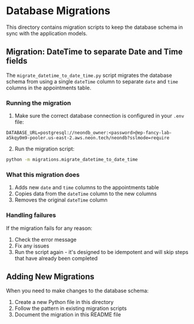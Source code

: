 # Database Migrations

This directory contains migration scripts to keep the database schema in sync with the application models.

## Migration: DateTime to separate Date and Time fields

The `migrate_datetime_to_date_time.py` script migrates the database schema from using a single `dateTime` column to separate `date` and `time` columns in the appointments table.

### Running the migration

1. Make sure the correct database connection is configured in your `.env` file:

```
DATABASE_URL=postgresql://neondb_owner:<password>@ep-fancy-lab-a5kqy0m9-pooler.us-east-2.aws.neon.tech/neondb?sslmode=require
```

2. Run the migration script:

```bash
python -m migrations.migrate_datetime_to_date_time
```

### What this migration does

1. Adds new `date` and `time` columns to the appointments table
2. Copies data from the `dateTime` column to the new columns
3. Removes the original `dateTime` column

### Handling failures

If the migration fails for any reason:

1. Check the error message
2. Fix any issues
3. Run the script again - it's designed to be idempotent and will skip steps that have already been completed

## Adding New Migrations

When you need to make changes to the database schema:

1. Create a new Python file in this directory
2. Follow the pattern in existing migration scripts
3. Document the migration in this README file 